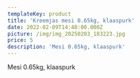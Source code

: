 ```yaml
---
templateKey: product
title: 'Kreemjas mesi 0.65kg, klaaspurk'
date: 2022-02-09T14:48:00.000Z
picture: /img/img_20250203_183223.jpg
price: 5
description: 'Mesi 0.65kg, klaaspurk'
---
```

Mesi 0.65kg, klaaspurk
